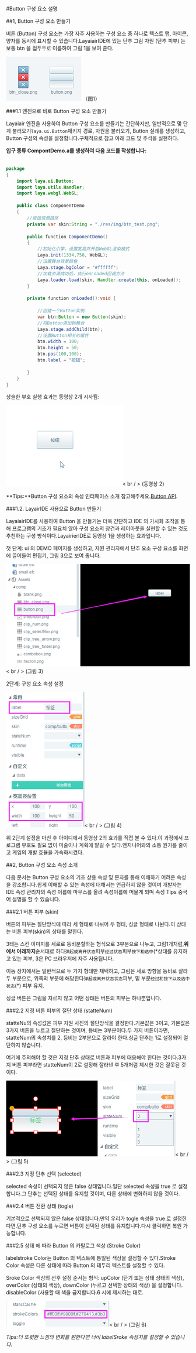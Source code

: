 #Button 구성 요소 설명

##1, Button 구성 요소 만들기

버튼 (Button) 구성 요소는 가장 자주 사용하는 구성 요소 중 하나로 텍스트 탭, 아이콘, 양자를 동시에 표시할 수 있습니다.LayaiairIDE에 있는 단추 그림 자원 (단추 피부) 는 보통 btn 을 접두두로 이름하여 그림 1을 보여 준다.

![图1](img/1.png) （图1）



###1.1 엔진으로 바로 Button 구성 요소 만들기

Layaiair 엔진을 사용하여 Button 구성 요소를 만들기는 간단하지만, 일반적으로 몇 단계 불러오기`laya.ui.Button`패키지 경로, 자원을 불러오기, Button 실례를 생성하고, Button 구성의 속성을 설정합니다.구체적으로 참고 아래 코드 및 주석을 실현하다.

**입구 종류 CompontDemo.a를 생성하여 다음 코드를 작성합니다:**


```java

package
{
	import laya.ui.Button;
	import laya.utils.Handler;
	import laya.webgl.WebGL;
	
	public class ComponentDemo
	{
      	//按钮资源路径
		private var skin:String = "./res/img/btn_test.png";
		
		public function ComponentDemo()
		{
          	//初始化引擎，设置宽高并开启WebGL渲染模式
			Laya.init(1334,750, WebGL);
			//设置舞台背景颜色
			Laya.stage.bgColor = "#ffffff";
			//加载资源成功后，执行onLoaded回调方法			
			Laya.loader.load(skin, Handler.create(this, onLoaded));
		}
		
		private function onLoaded():void {
			
			//创建一个Button实例
			var btn:Button = new Button(skin);
			//将Button添加到舞台
			Laya.stage.addChild(btn);
			//设置Button相关的属性
			btn.width = 100;
			btn.height = 50; 
			btn.pos(100,100);
			btn.label = "按钮";
			
		}
	}
}
```


상술한 부호 실행 효과는 동영상 2개 시사됨:

![动图2](img/2.gif)< br / > (동영상 2)

**Tips:**Button 구성 요소의 속성 인터페이스 소개 참고해주세요.[Button API](http://layaair.ldc.layabox.com/api/index.html?category=Core&class=laya.ui.Button).



###1.2. LayairIDE 사용으로 Button 만들기

LayaiairIDE를 사용하여 Button 을 만들기는 더욱 간단하고 IDE 의 가시화 조작을 통해 프로그램의 기초가 필요치 않아 구성 요소의 창건과 레이아웃을 실현할 수 있는 것도 추천하는 구성 방식이다.LayairierIDE로 동영상 1을 생성하는 효과입니다.

첫 단계: ui 의 DEMO 페이지를 생성하고, 자원 관리자에서 단추 요소 구성 요소를 화면에 끌어들여 편집기, 그림 3으로 보여 줍니다.

![图3](img/3.png)< br / > (그림 3)

2단계: 구성 요소 속성 설정

![图3](img/4.png)< br / > (그림 4)

위 2단계 설정을 마친 후 아이디에서 동영상 2의 효과를 직접 볼 수 있다.이 과정에서 프로그램 부호도 필요 없이 미술이나 계획에 맡길 수 있다.엔지니어와의 소통 원가를 줄이고 게임의 개발 효율을 가속화시켰다.



##2, Button 구성 요소 속성 소개

다음 문서는 Button 구성 요소의 기초 상용 속성 및 문자를 통해 이해하기 어려운 속성을 강조합니다.쉽게 이해할 수 있는 속성에 대해서는 언급하지 않을 것이며 개발자는 IDE 속성 관리자의 속성 이름에 마우스를 올려 속성이름에 머물게 되며 속성 Tips 중국어 설명을 할 수 있습니다.

###2.1 버튼 피부 (skin)

버튼의 피부는 절단방식에 따라 세 형태로 나뉘어 두 형태, 싱글 형태로 나뉜다.이 상태는 버튼 피부(skin)의 상태를 말한다.

3태는 스킨 이미지를 세로로 등비분할하는 형식으로 3부분으로 나누고, 그림1개처럼,**위에서 아래까지**순서대로 하다`弹起或离开状态`피부`经过状态`피부`按下和选中`(*상태를 유지하고 있는 피부, 3은 PC 브라우저에 자주 사용됩니다.

이동 장치에서는 일반적으로 두 가지 형태만 채택하고, 그림은 세로 방향을 등비로 잘라 두 부분으로, 위쪽의 부분에 해당한다`弹起或离开状态状态`피부, 밑 부분`经过和按下以及选中状态`(*) 피부 유지.

싱글 버튼은 그림을 자르지 않고 어떤 상태든 버튼의 피부는 하나뿐입니다.

###2.2 지정 버튼 피부의 절단 상태 (statteNum)

statteNu의 속성값은 피부 자원 사진의 절단방식을 결정한다.기본값은 3이고, 기본값은 3가지 버튼을 누르고 절단하는 것이며, 등비는 3부분이다.두 가지 버튼이라면, statteNum의 속성치를 2, 등비는 2부분으로 잘라야 한다.싱글 단추는 1로 설정되어 절단하지 않습니다.

여기에 주의해야 할 것은 지정 단추 상태로 버튼과 피부에 대응해야 한다는 것이다.3가지 버튼 피부라면 statteNum이 2로 설정해 잘라낸 후 5개처럼 제시한 것은 잘못된 것이다.

![图5](img/5.png)< br / > (그림 5)



###2.3 지정 단추 선택 (selected)

selected 속성이 선택되지 않은 false 상태입니다.일단 selected 속성을 true 로 설정합니다.그 단추는 선택된 상태를 유지할 것이며, 다른 상태에 변화하지 않을 것이다.

###2.4 버튼 전환 상태 (togle)

기본적으로 선택되지 않은 false 상태입니다.만약 우리가 togle 속성을 true 로 설정한다면.단추 구성 요소를 누르면 버튼이 선택된 상태를 유지합니다.다시 클릭하면 복원 가능합니다.

###2.5 상태 에 따라 Button 의 카탈로그 색상 (Stroke Color)

labelstroke Color는 Button 의 텍스트에 통일된 색상을 설정할 수 있다.Stroke Color 속성은 다른 상태에 따라 Button 의 테두리 텍스트를 설정할 수 있다.

Sroke Color 색상의 선후 설정 순서는 형식: upColor (탄기 또는 상태 상태의 색상), overColor (상태의 색상), downColor (누르고 선택한 상태의 색상) 을 설정합니다. disableColor (사용할 때 색을 금지합니다.6 시에 제시하는 대로.

![图6](img/6.png)< br / > (그림 6)

*Tips:더 또렷한 느낌의 변화를 원한다면 너비 labelSroke 속성치를 설정할 수 있습니다.*











